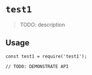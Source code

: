# `test1`

> TODO: description

## Usage

```
const test1 = require('test1');

// TODO: DEMONSTRATE API
```
